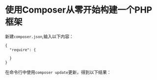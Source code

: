 # 使用Composer从零开始构建一个PHP框架

新建`composer.json`,输入以下内容：

```
{
  "require": {
   
  }
}
```

在命令行中使用`composer update`更新，得到以下结果：


